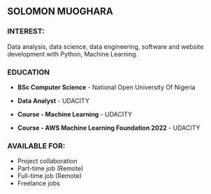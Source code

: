 ## SOLOMON MUOGHARA

### INTEREST:
Data analysis, data science, data engineering, software and website development with Python, Machine Learning.

### EDUCATION
- **BSc Computer Science** - National Open University Of Nigeria

- **Data Analyst** - UDACITY

- **Course - Machine Learning** - UDACITY

- **Course - AWS Machine Learning Foundation 2022** - UDACITY

### AVAILABLE FOR:
- Project collaboration
- Part-time job (Remote)
- Full-time job (Remote)
- Freelance jobs
